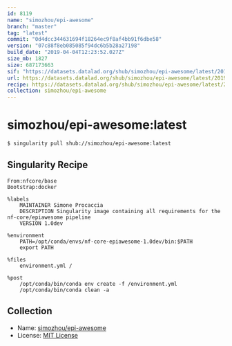 ```yaml
---
id: 8119
name: "simozhou/epi-awesome"
branch: "master"
tag: "latest"
commit: "0d4dcc344631694f18264ec9f8af4bb91f6dbe58"
version: "07c88f8eb085085f94dc6b5b28a27198"
build_date: "2019-04-04T12:23:52.027Z"
size_mb: 1827
size: 687173663
sif: "https://datasets.datalad.org/shub/simozhou/epi-awesome/latest/2019-04-04-0d4dcc34-07c88f8e/07c88f8eb085085f94dc6b5b28a27198.simg"
url: https://datasets.datalad.org/shub/simozhou/epi-awesome/latest/2019-04-04-0d4dcc34-07c88f8e/
recipe: https://datasets.datalad.org/shub/simozhou/epi-awesome/latest/2019-04-04-0d4dcc34-07c88f8e/Singularity
collection: simozhou/epi-awesome
---
```


# simozhou/epi-awesome:latest

```bash
$ singularity pull shub://simozhou/epi-awesome:latest
```

## Singularity Recipe

```singularity
From:nfcore/base
Bootstrap:docker

%labels
    MAINTAINER Simone Procaccia
    DESCRIPTION Singularity image containing all requirements for the nf-core/epiawesome pipeline
    VERSION 1.0dev

%environment
    PATH=/opt/conda/envs/nf-core-epiawesome-1.0dev/bin:$PATH
    export PATH

%files
    environment.yml /

%post
    /opt/conda/bin/conda env create -f /environment.yml
    /opt/conda/bin/conda clean -a
```

## Collection

 - Name: [simozhou/epi-awesome](https://github.com/simozhou/epi-awesome)
 - License: [MIT License](https://api.github.com/licenses/mit)

